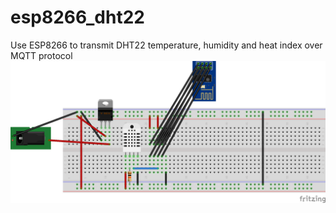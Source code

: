 # esp8266_dht22
Use ESP8266 to transmit DHT22 temperature, humidity and heat index over MQTT protocol
![Breadboard layout](layout.png)
